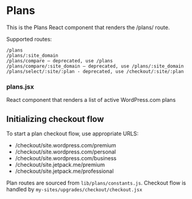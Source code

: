 # Plans

This is the Plans React component that renders the /plans/ route.

Supported routes:

```
/plans
/plans/:site_domain
/plans/compare — deprecated, use /plans
/plans/compare/:site_domain — deprecated, use /plans/:site_domain
/plans/select/:site/:plan - deprecated, use /checkout/:site/:plan
```

### plans.jsx

React component that renders a list of active WordPress.com plans

## Initializing checkout flow

To start a plan checkout flow, use appropriate URLS:

- /checkout/site.wordpress.com/premium
- /checkout/site.wordpress.com/personal
- /checkout/site.wordpress.com/business
- /checkout/site.jetpack.me/premium
- /checkout/site.jetpack.me/professional

Plan routes are sourced from `lib/plans/constants.js`. Checkout flow is handled by `my-sites/upgrades/checkout/checkout.jsx`
